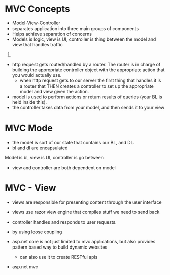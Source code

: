 # MVC Concepts
- Model-View-Controller
- separates application into three main groups of components
- Helps achieve separation of concerns
- Models is logic, view is UI, controller is thing between the model and view that handles traffic
1. 
- http request gets routed/handled by a router. The router is in charge of building the appropriate controller object with the appropriate action that you would actually use.
    - when http request gets to our server the first thing that handles it is a router that THEN creates a controller to set up the appropriate model and view given the action.
- model is used to perform actions or return results of queries (your BL is held inside this).
- the controller takes data from your model, and then sends it to your view

# MVC Mode
- the model is sort of our state that contains our BL, and DL.
- bl and dl are encapsulated 

Model is bl, view is UI, controller is go between
- view and controller are both dependent on model

# MVC - View
- views are responsible for presenting content through the user interface
- views use razor view engine that compiles stuff we need to send back

- controller handles and responds to user requests.

- by using loose coupling

- asp.net core is not just limited to mvc applications, but also provides pattern based way to build dynamic websites
    - can also use it to create RESTful apis
- asp.net mvc
